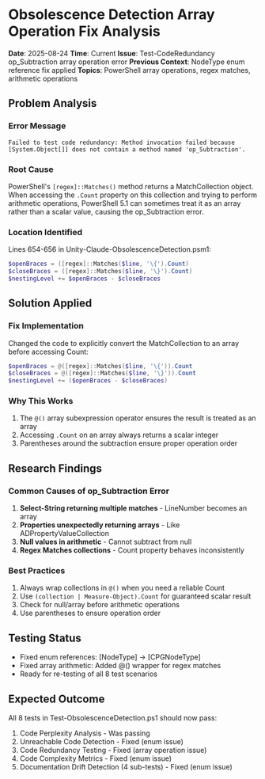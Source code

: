# Obsolescence Detection Array Operation Fix Analysis
**Date**: 2025-08-24
**Time**: Current
**Issue**: Test-CodeRedundancy op_Subtraction array operation error
**Previous Context**: NodeType enum reference fix applied
**Topics**: PowerShell array operations, regex matches, arithmetic operations

## Problem Analysis

### Error Message
```
Failed to test code redundancy: Method invocation failed because [System.Object[]] does not contain a method named 'op_Subtraction'.
```

### Root Cause
PowerShell's `[regex]::Matches()` method returns a MatchCollection object. When accessing the `.Count` property on this collection and trying to perform arithmetic operations, PowerShell 5.1 can sometimes treat it as an array rather than a scalar value, causing the op_Subtraction error.

### Location Identified
Lines 654-656 in Unity-Claude-ObsolescenceDetection.psm1:
```powershell
$openBraces = ([regex]::Matches($line, '\{').Count)
$closeBraces = ([regex]::Matches($line, '\}').Count)
$nestingLevel += $openBraces - $closeBraces
```

## Solution Applied

### Fix Implementation
Changed the code to explicitly convert the MatchCollection to an array before accessing Count:
```powershell
$openBraces = @([regex]::Matches($line, '\{')).Count
$closeBraces = @([regex]::Matches($line, '\}')).Count
$nestingLevel += ($openBraces - $closeBraces)
```

### Why This Works
1. The `@()` array subexpression operator ensures the result is treated as an array
2. Accessing `.Count` on an array always returns a scalar integer
3. Parentheses around the subtraction ensure proper operation order

## Research Findings

### Common Causes of op_Subtraction Error
1. **Select-String returning multiple matches** - LineNumber becomes an array
2. **Properties unexpectedly returning arrays** - Like ADPropertyValueCollection
3. **Null values in arithmetic** - Cannot subtract from null
4. **Regex Matches collections** - Count property behaves inconsistently

### Best Practices
1. Always wrap collections in `@()` when you need a reliable Count
2. Use `(collection | Measure-Object).Count` for guaranteed scalar result
3. Check for null/array before arithmetic operations
4. Use parentheses to ensure operation order

## Testing Status
- Fixed enum references: [NodeType] → [CPGNodeType]
- Fixed array arithmetic: Added @() wrapper for regex matches
- Ready for re-testing of all 8 test scenarios

## Expected Outcome
All 8 tests in Test-ObsolescenceDetection.ps1 should now pass:
1. Code Perplexity Analysis - Was passing
2. Unreachable Code Detection - Fixed (enum issue)
3. Code Redundancy Testing - Fixed (array operation issue)
4. Code Complexity Metrics - Fixed (enum issue)
5. Documentation Drift Detection (4 sub-tests) - Fixed (enum issue)